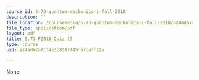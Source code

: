 ```yaml
---
course_id: 5-73-quantum-mechanics-i-fall-2018
description: ''
file_location: /coursemedia/5-73-quantum-mechanics-i-fall-2018/a24adb7a7cf4e3c8287745fb7baff22a_MIT5_73F18_quiz29.pdf
file_type: application/pdf
layout: pdf
title: 5.73 F2018 Quiz 29
type: course
uid: a24adb7a7cf4e3c8287745fb7baff22a

---
```

None
